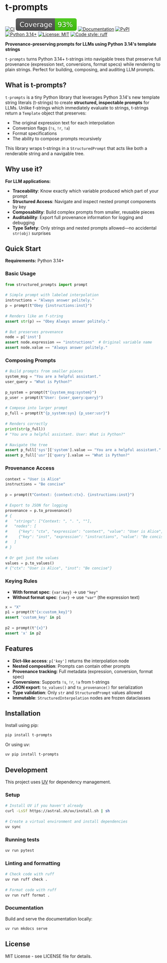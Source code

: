 # t-prompts

[![CI](https://github.com/habemus-papadum/t-prompts/actions/workflows/ci.yml/badge.svg)](https://github.com/habemus-papadum/t-prompts/actions/workflows/ci.yml)
[![Coverage](https://raw.githubusercontent.com/habemus-papadum/t-prompts/python-coverage-comment-action-data/badge.svg)](https://htmlpreview.github.io/?https://github.com/habemus-papadum/t-prompts/blob/python-coverage-comment-action-data/htmlcov/index.html)
[![Documentation](https://img.shields.io/badge/Documentation-blue.svg)](https://habemus-papadum.github.io/t-prompts/)
[![PyPI](https://img.shields.io/pypi/v/t-prompts.svg)](https://pypi.org/project/t-prompts/)
[![Python 3.14+](https://img.shields.io/badge/python-3.14+-blue.svg)](https://www.python.org/downloads/)
[![License: MIT](https://img.shields.io/badge/License-MIT-yellow.svg)](https://opensource.org/licenses/MIT)
[![Code style: ruff](https://img.shields.io/badge/code%20style-ruff-000000.svg)](https://github.com/astral-sh/ruff)

**Provenance-preserving prompts for LLMs using Python 3.14's template strings**

`t-prompts` turns Python 3.14+ t-strings into navigable trees that preserve full provenance (expression text, conversions, format specs) while rendering to plain strings. Perfect for building, composing, and auditing LLM prompts.

## What is t-prompts?

`t-prompts` is a tiny Python library that leverages Python 3.14's new template string literals (t-strings) to create **structured, inspectable prompts** for LLMs. Unlike f-strings which immediately evaluate to strings, t-strings return a `Template` object that preserves:

- The original expression text for each interpolation
- Conversion flags (`!s`, `!r`, `!a`)
- Format specifications
- The ability to compose prompts recursively

This library wraps t-strings in a `StructuredPrompt` that acts like both a renderable string and a navigable tree.

## Why use it?

**For LLM applications:**
- **Traceability**: Know exactly which variable produced which part of your prompt
- **Structured Access**: Navigate and inspect nested prompt components by key
- **Composability**: Build complex prompts from smaller, reusable pieces
- **Auditability**: Export full provenance information for logging and debugging
- **Type Safety**: Only strings and nested prompts allowed—no accidental `str(obj)` surprises

## Quick Start

**Requirements:** Python 3.14+

### Basic Usage

```python
from structured_prompts import prompt

# Simple prompt with labeled interpolation
instructions = "Always answer politely."
p = prompt(t"Obey {instructions:inst}")

# Renders like an f-string
assert str(p) == "Obey Always answer politely."

# But preserves provenance
node = p['inst']
assert node.expression == "instructions"  # Original variable name
assert node.value == "Always answer politely."
```

### Composing Prompts

```python
# Build prompts from smaller pieces
system_msg = "You are a helpful assistant."
user_query = "What is Python?"

p_system = prompt(t"{system_msg:system}")
p_user = prompt(t"User: {user_query:query}")

# Compose into larger prompt
p_full = prompt(t"{p_system:sys} {p_user:usr}")

# Renders correctly
print(str(p_full))
# "You are a helpful assistant. User: What is Python?"

# Navigate the tree
assert p_full['sys']['system'].value == "You are a helpful assistant."
assert p_full['usr']['query'].value == "What is Python?"
```

### Provenance Access

```python
context = "User is Alice"
instructions = "Be concise"

p = prompt(t"Context: {context:ctx}. {instructions:inst}")

# Export to JSON for logging
provenance = p.to_provenance()
# {
#   "strings": ["Context: ", ". ", ""],
#   "nodes": [
#     {"key": "ctx", "expression": "context", "value": "User is Alice", ...},
#     {"key": "inst", "expression": "instructions", "value": "Be concise", ...}
#   ]
# }

# Or get just the values
values = p.to_values()
# {"ctx": "User is Alice", "inst": "Be concise"}
```

### Keying Rules

- **With format spec**: `{var:key}` → use `"key"`
- **Without format spec**: `{var}` → use `"var"` (the expression text)

```python
x = "X"
p1 = prompt(t"{x:custom_key}")
assert 'custom_key' in p1

p2 = prompt(t"{x}")
assert 'x' in p2
```

## Features

- **Dict-like access**: `p['key']` returns the interpolation node
- **Nested composition**: Prompts can contain other prompts
- **Provenance tracking**: Full metadata (expression, conversion, format spec)
- **Conversions**: Supports `!s`, `!r`, `!a` from t-strings
- **JSON export**: `to_values()` and `to_provenance()` for serialization
- **Type validation**: Only `str` and `StructuredPrompt` values allowed
- **Immutable**: `StructuredInterpolation` nodes are frozen dataclasses

## Installation

Install using pip:

```bash
pip install t-prompts
```

Or using uv:

```bash
uv pip install t-prompts
```

## Development

This project uses [UV](https://docs.astral.sh/uv/) for dependency management.

### Setup

```bash
# Install UV if you haven't already
curl -LsSf https://astral.sh/uv/install.sh | sh

# Create a virtual environment and install dependencies
uv sync
```

### Running tests

```bash
uv run pytest
```

### Linting and formatting

```bash
# Check code with ruff
uv run ruff check .

# Format code with ruff
uv run ruff format .
```

### Documentation

Build and serve the documentation locally:

```bash
uv run mkdocs serve
```

## License

MIT License - see LICENSE file for details.
